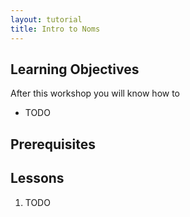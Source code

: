 ```yaml
---
layout: tutorial
title: Intro to Noms
---
```


## Learning Objectives

After this workshop you will know how to

* TODO

## Prerequisites


## Lessons

1. TODO
